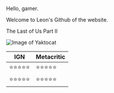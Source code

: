 Hello, gamer.

Welcome to Leon's Github of the website.


The Last of Us Part II

![Image of Yaktocat](https://d2skuhm0vrry40.cloudfront.net/2020/articles/2020-02-11-14-55/-1581432924636.jpg/EG11/thumbnail/750x422/format/jpg/quality/60
)


IGN | Metacritic
------------ | -------------
⭐️⭐️⭐️⭐️⭐️ | ⭐️⭐️⭐️⭐️⭐️
⭐️⭐️⭐️⭐️⭐️ | ⭐️⭐️⭐️⭐️⭐️
